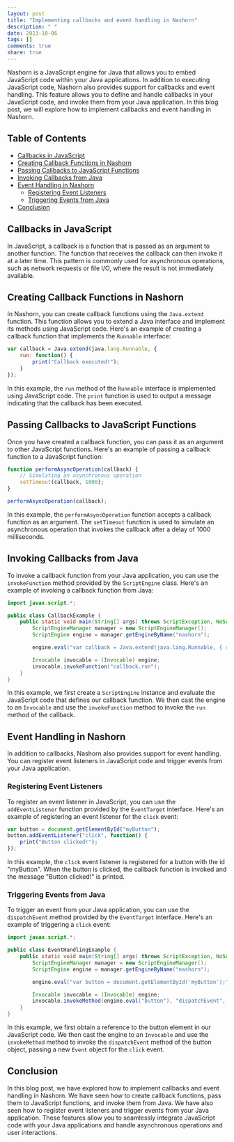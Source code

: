 ```yaml
---
layout: post
title: "Implementing callbacks and event handling in Nashorn"
description: " "
date: 2023-10-06
tags: []
comments: true
share: true
---
```


Nashorn is a JavaScript engine for Java that allows you to embed JavaScript code within your Java applications. In addition to executing JavaScript code, Nashorn also provides support for callbacks and event handling. This feature allows you to define and handle callbacks in your JavaScript code, and invoke them from your Java application. In this blog post, we will explore how to implement callbacks and event handling in Nashorn.

## Table of Contents
- [Callbacks in JavaScript](#callbacks-in-javascript)
- [Creating Callback Functions in Nashorn](#creating-callback-functions-in-nashorn)
- [Passing Callbacks to JavaScript Functions](#passing-callbacks-to-javascript-functions)
- [Invoking Callbacks from Java](#invoking-callbacks-from-java)
- [Event Handling in Nashorn](#event-handling-in-nashorn)
    - [Registering Event Listeners](#registering-event-listeners)
    - [Triggering Events from Java](#triggering-events-from-java)
- [Conclusion](#conclusion)

## Callbacks in JavaScript

In JavaScript, a callback is a function that is passed as an argument to another function. The function that receives the callback can then invoke it at a later time. This pattern is commonly used for asynchronous operations, such as network requests or file I/O, where the result is not immediately available.

## Creating Callback Functions in Nashorn

In Nashorn, you can create callback functions using the `Java.extend` function. This function allows you to extend a Java interface and implement its methods using JavaScript code. Here's an example of creating a callback function that implements the `Runnable` interface:

```javascript
var callback = Java.extend(java.lang.Runnable, {
    run: function() {
        print("Callback executed!");
    }
});
```

In this example, the `run` method of the `Runnable` interface is implemented using JavaScript code. The `print` function is used to output a message indicating that the callback has been executed.

## Passing Callbacks to JavaScript Functions

Once you have created a callback function, you can pass it as an argument to other JavaScript functions. Here's an example of passing a callback function to a JavaScript function:

```javascript
function performAsyncOperation(callback) {
    // Simulating an asynchronous operation
    setTimeout(callback, 1000);
}

performAsyncOperation(callback);
```

In this example, the `performAsyncOperation` function accepts a callback function as an argument. The `setTimeout` function is used to simulate an asynchronous operation that invokes the callback after a delay of 1000 milliseconds.

## Invoking Callbacks from Java

To invoke a callback function from your Java application, you can use the `invokeFunction` method provided by the `ScriptEngine` class. Here's an example of invoking a callback function from Java:

```java
import javax.script.*;

public class CallbackExample {
    public static void main(String[] args) throws ScriptException, NoSuchMethodException {
        ScriptEngineManager manager = new ScriptEngineManager();
        ScriptEngine engine = manager.getEngineByName("nashorn");

        engine.eval("var callback = Java.extend(java.lang.Runnable, { run: function() { print('Callback executed from Java!'); } });");

        Invocable invocable = (Invocable) engine;
        invocable.invokeFunction("callback.run");
    }
}
```

In this example, we first create a `ScriptEngine` instance and evaluate the JavaScript code that defines our callback function. We then cast the engine to an `Invocable` and use the `invokeFunction` method to invoke the `run` method of the callback.

## Event Handling in Nashorn

In addition to callbacks, Nashorn also provides support for event handling. You can register event listeners in JavaScript code and trigger events from your Java application.

### Registering Event Listeners

To register an event listener in JavaScript, you can use the `addEventListener` function provided by the `EventTarget` interface. Here's an example of registering an event listener for the `click` event:

```javascript
var button = document.getElementById("myButton");
button.addEventListener("click", function() {
    print("Button clicked!");
});
```

In this example, the `click` event listener is registered for a button with the id "myButton". When the button is clicked, the callback function is invoked and the message "Button clicked!" is printed.

### Triggering Events from Java

To trigger an event from your Java application, you can use the `dispatchEvent` method provided by the `EventTarget` interface. Here's an example of triggering a `click` event:

```java
import javax.script.*;

public class EventHandlingExample {
    public static void main(String[] args) throws ScriptException, NoSuchMethodException {
        ScriptEngineManager manager = new ScriptEngineManager();
        ScriptEngine engine = manager.getEngineByName("nashorn");

        engine.eval("var button = document.getElementById('myButton');");

        Invocable invocable = (Invocable) engine;
        invocable.invokeMethod(engine.eval("button"), "dispatchEvent", engine.eval("new Event('click')"));
    }
}
```

In this example, we first obtain a reference to the button element in our JavaScript code. We then cast the engine to an `Invocable` and use the `invokeMethod` method to invoke the `dispatchEvent` method of the button object, passing a new `Event` object for the `click` event.

## Conclusion

In this blog post, we have explored how to implement callbacks and event handling in Nashorn. We have seen how to create callback functions, pass them to JavaScript functions, and invoke them from Java. We have also seen how to register event listeners and trigger events from your Java application. These features allow you to seamlessly integrate JavaScript code with your Java applications and handle asynchronous operations and user interactions.
